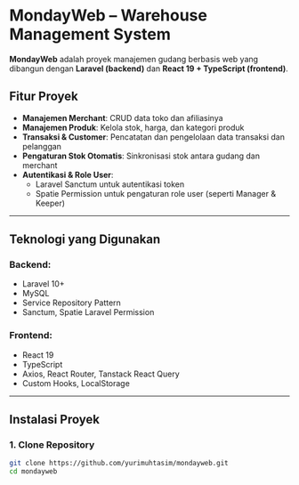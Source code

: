 # MondayWeb – Warehouse Management System

**MondayWeb** adalah proyek manajemen gudang berbasis web yang dibangun dengan **Laravel (backend)** dan **React 19 + TypeScript (frontend)**. 


## Fitur Proyek

- **Manajemen Merchant**: CRUD data toko dan afiliasinya
- **Manajemen Produk**: Kelola stok, harga, dan kategori produk
- **Transaksi & Customer**: Pencatatan dan pengelolaan data transaksi dan pelanggan
- **Pengaturan Stok Otomatis**: Sinkronisasi stok antara gudang dan merchant
- **Autentikasi & Role User**:
  - Laravel Sanctum untuk autentikasi token
  - Spatie Permission untuk pengaturan role user (seperti Manager & Keeper)

---

##  Teknologi yang Digunakan

### Backend:
- Laravel 10+
- MySQL
- Service Repository Pattern
- Sanctum, Spatie Laravel Permission

### Frontend:
- React 19
- TypeScript
- Axios, React Router, Tanstack React Query
- Custom Hooks, LocalStorage

---

## Instalasi Proyek

### 1. Clone Repository
```bash
git clone https://github.com/yurimuhtasim/mondayweb.git
cd mondayweb

